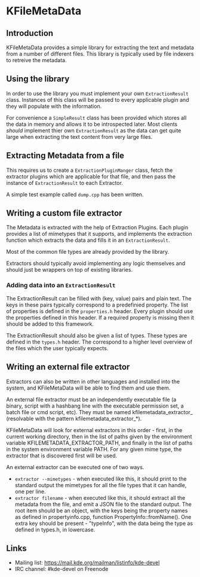 # KFileMetaData

## Introduction

KFileMetaData provides a simple library for extracting the text and metadata
from a number of different files. This library is typically used by file
indexers to retreive the metadata.

## Using the library

In order to use the library you must implement your own `ExtractionResult`
class. Instances of this class will be passed to every applicable plugin and
they will populate with the information.

For convenience a `SimpleResult` class has been provided which stores all the
data in memory and allows it to be introspected later. Most clients *should*
implement thier own `ExtractionResult` as the data can get quite large when
extracting the text content from very large files.

## Extracting Metadata from a file

This requires us to create a `ExtractionPluginManger` class, fetch the extractor
plugins which are applicable for that file, and then pass the instance of
`ExtractionResult` to each Extractor.

A simple test example called `dump.cpp` has been written.

## Writing a custom file extractor

The Metadata is extracted with the help of Extraction Plugins. Each plugin
provides a list of mimetypes that it supports, and implements the extraction
function which extracts the data and fills it in an `ExtractionResult`.

Most of the common file types are already provided by the library.

Extractors should typically avoid implementing any logic themselves and should
just be wrappers on top of existing libraries.

### Adding data into an `ExtractionResult`

The ExtractionResult can be filled with (key, value) pairs and plain text. The
keys in these pairs typically correspond to a predefinied property. The list
of properties is defined in the `properties.h` header. Every plugin should
use the properties defined in this header. If a required property is missing
then it should be added to this framework.

The ExtractionResult should also be given a list of types. These types are
defined in the `types.h` header. The correspond to a higher level overview
of the files which the user typically expects.

## Writing an external file extractor

Extractors can also be written in other languages and installed into the system,
and KFileMetaData will be able to find them and use them.

An external file extractor must be an independently executable file (a binary,
script with a hashbang line with the executable permission set, a batch file or
cmd script, etc). They must be named kfilemetadata_extractor_<something> (resolvable
with the pattern kfilemetadata_extractor_*).

KFileMetaData will look for external extractors in this order - first, in the
current working directory, then in the list of paths given by the environment
variable KFILEMETADATA_EXTRACTOR_PATH, and finally in the list of paths in the
system environment variable PATH. For any given mime type, the extractor that is
discovered first will be used.

An external extractor can be executed one of two ways.

* `extractor --mimetypes` - when executed like this, it should print to the
  standard output the mimetypes for all the file types that it can handle, one
  per line.
* `extractor filename` - when executed like this, it should extract all the
  metadata from the file, and emit a JSON file to the standard output. The root
  item should be an object, with the keys being the property names as defined in
  propertyinfo.cpp, function PropertyInfo::fromName(). One extra key should be
  present - "typeInfo", with the data being the type as defined in types.h, in
  lowercase.

## Links
- Mailing list: <https://mail.kde.org/mailman/listinfo/kde-devel>
- IRC channel: #kde-devel on Freenode
